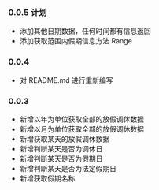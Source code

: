 ### 0.0.5 计划
- 添加其他日期数据，任何时间都有信息返回
- 添加获取范围内假期信息方法 Range

### 0.0.4
- 对 README.md 进行重新编写

### 0.0.3

- 新增以年为单位获取全部的放假调休数据
- 新增以月为单位获取全部的放假调休数据
- 新增获取某天的放假调休数据
- 新增判断某天是否为调休日
- 新增判断某天是否为假期日
- 新增判断某天是否为法定假期日
- 新增获取假期名称